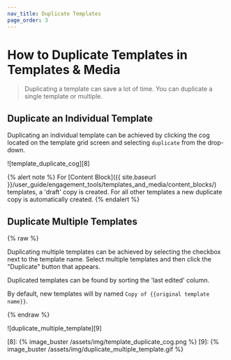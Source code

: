 ```yaml
---
nav_title: Duplicate Templates
page_order: 3
---
```

# How to Duplicate Templates in Templates & Media

> Duplicating a template can save a lot of time. You can duplicate a single template or multiple.

## Duplicate an Individual Template
Duplicating an individual template can be achieved by clicking the cog located on the template grid screen and selecting `duplicate` from the drop-down.

![template_duplicate_cog][8]

{% alert note %}
For [Content Block]({{ site.baseurl }}/user_guide/engagement_tools/templates_and_media/content_blocks/) templates, a 'draft' copy is created. For all other templates a new duplicate copy is automatically created.
{% endalert %}


## Duplicate Multiple Templates
{% raw %}

Duplicating multiple templates can be achieved by selecting the checkbox next to the template name. Select multiple templates and then click the "Duplicate" button that appears.

Duplicated templates can be found by sorting the 'last edited' column.

By default, new templates will by named `Copy of {{original template name}}`.

{% endraw %}

![duplicate_multiple_template][9]




[8]: {% image_buster /assets/img/template_duplicate_cog.png %}
[9]: {% image_buster /assets/img/duplicate_multiple_template.gif %}
